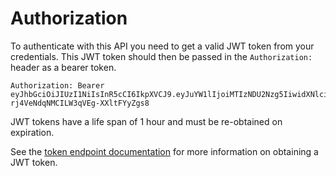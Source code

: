 # Authorization

To authenticate with this API you need to get a valid JWT token from your credentials.
This JWT token should then be passed in the `Authorization:` header as a bearer token.

```text
Authorization: Bearer eyJhbGciOiJIUzI1NiIsInR5cCI6IkpXVCJ9.eyJuYW1lIjoiMTIzNDU2Nzg5IiwidXNlciI6dHJ1ZSwiZXhwIjoxNjU0NzE1NjMzLCJpYXQiOjE2NTQ1NDI4MzMsImlzcyI6IlJ5a2VMYWJzIn0.j4TH9NhImar-rj4VeNdqNMCILW3qVEg-XXltFYyZgs8
```

JWT tokens have a life span of 1 hour and must be re-obtained on expiration.

See the [token endpoint documentation](#tag/Token/paths/~1token/post) for
more information on obtaining a JWT token.

<!-- ReDoc-Inject: <security-definitions> -->
